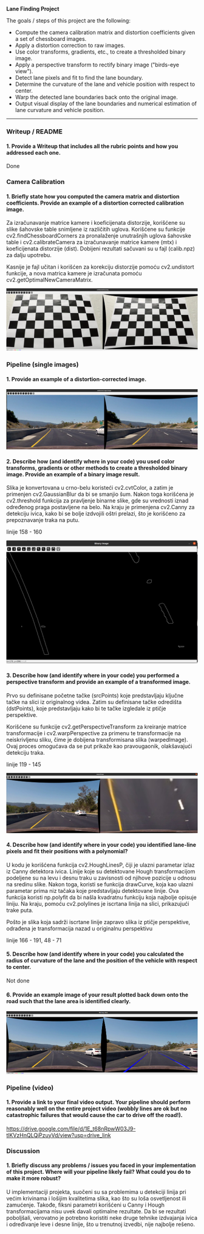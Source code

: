 **Lane Finding Project**

The goals / steps of this project are the following:

* Compute the camera calibration matrix and distortion coefficients given a set of chessboard images.
* Apply a distortion correction to raw images.
* Use color transforms, gradients, etc., to create a thresholded binary image.
* Apply a perspective transform to rectify binary image ("birds-eye view").
* Detect lane pixels and fit to find the lane boundary.
* Determine the curvature of the lane and vehicle position with respect to center.
* Warp the detected lane boundaries back onto the original image.
* Output visual display of the lane boundaries and numerical estimation of lane curvature and vehicle position.

[//]: # (Image References)

[image1]: ./examples/undistort_output.png "Undistorted"
[image2]: ./test_images/test1.jpg "Road Transformed"
[image3]: ./examples/binary_combo_example.jpg "Binary Example"
[image4]: ./examples/warped_straight_lines.jpg "Warp Example"
[image5]: ./examples/color_fit_lines.jpg "Fit Visual"
[image6]: ./examples/example_output.jpg "Output"
[video1]: ./project_video.mp4 "Video"

---

### Writeup / README

#### 1. Provide a Writeup that includes all the rubric points and how you addressed each one.

Done

### Camera Calibration

#### 1. Briefly state how you computed the camera matrix and distortion coefficients. Provide an example of a distortion corrected calibration image.

Za izračunavanje matrice kamere i koeficijenata distorzije, korišćene su slike šahovske table snimljene iz različitih uglova. Korišćene su funkcije cv2.findChessboardCorners za pronalaženje unutrašnjih uglova šahovske table i cv2.calibrateCamera za izračunavanje matrice kamere (mtx) i koeficijenata distorzije (dist). Dobijeni rezultati sačuvani su u fajl (calib.npz) za dalju upotrebu.

Kasnije je fajl učitan i korišćen za korekciju distorzije pomoću cv2.undistort funkcije, a nova matrica kamere je izračunata pomoću cv2.getOptimalNewCameraMatrix.

![distortion corrected image](exported_img/undisorted.png)

### Pipeline (single images)

#### 1. Provide an example of a distortion-corrected image.

![distortion corrected image](exported_img/undisorted_road.png)


#### 2. Describe how (and identify where in your code) you used color transforms, gradients or other methods to create a thresholded binary image.  Provide an example of a binary image result.

Slika je konvertovana u crno-belu koristeći cv2.cvtColor, a zatim je primenjen cv2.GaussianBlur da bi se smanjio šum. Nakon toga korišćena je cv2.threshold funkcija za pravljenje binarne slike, gde su vrednosti iznad određenog praga postavljene na belo. Na kraju je primenjena cv2.Canny za detekciju ivica, kako bi se bolje izdvojili oštri prelazi, što je korišćeno za prepoznavanje traka na putu.

linije 158 - 160

![distortion corrected image](exported_img/binary_image.png)

#### 3. Describe how (and identify where in your code) you performed a perspective transform and provide an example of a transformed image.

Prvo su definisane početne tačke (srcPoints) koje predstavljaju ključne tačke na slici iz originalnog videa. Zatim su definisane tačke odredišta (dstPoints), koje predstavljaju kako bi te tačke izgledale iz ptičje perspektive.

Korišćene su funkcije cv2.getPerspectiveTransform za kreiranje matrice transformacije i cv2.warpPerspective za primenu te transformacije na neiskrivljenu sliku, čime je dobijena transformisana slika (warpedImage). Ovaj proces omogućava da se put prikaže kao pravougaonik, olakšavajući detekciju traka.

linije 119 - 145

![distortion corrected image](exported_img/transformedImg.png)

#### 4. Describe how (and identify where in your code) you identified lane-line pixels and fit their positions with a polynomial?

U kodu je korišćena funkcija cv2.HoughLinesP, čiji je ulazni parametar izlaz  iz Canny detektora ivica. Linije koje su detektovane Hough transformacijom podeljene su na levu i desnu traku u zavisnosti od njihove pozicije u odnosu na sredinu slike. Nakon toga, koristi se funkcija drawCurve, koja kao ulazni parametar prima niz tačaka koje predstavljaju detektovane linije. Ova funkcija koristi np.polyfit da bi našla kvadratnu funkciju koja najbolje opisuje liniju. Na kraju, pomoću cv2.polylines je iscrtana linija na slici, prikazujući trake puta.

Pošto je slika koja sadrži iscrtane linije zapravo slika iz ptičje perspektive, odrađena je transformacija nazad u originalnu perspektivu

linije 166 - 191, 48 - 71

#### 5. Describe how (and identify where in your code) you calculated the radius of curvature of the lane and the position of the vehicle with respect to center.

Not done

#### 6. Provide an example image of your result plotted back down onto the road such that the lane area is identified clearly.

![distortion corrected image](exported_img/final_image.png)

### Pipeline (video)

#### 1. Provide a link to your final video output.  Your pipeline should perform reasonably well on the entire project video (wobbly lines are ok but no catastrophic failures that would cause the car to drive off the road!).

https://drive.google.com/file/d/1E_t68nRpwW03J9-tlKVzHnQLQjPzuyVd/view?usp=drive_link

### Discussion

#### 1. Briefly discuss any problems / issues you faced in your implementation of this project.  Where will your pipeline likely fail?  What could you do to make it more robust?

U implementaciji projekta, suočeni su sa problemima u detekciji linija pri većim krivinama i lošijim kvalitetima slika, kao što su loša osvetljenost ili zamućenje. Takođe, fiksni parametri korišćeni u Canny i Hough transformacijama nisu uvek davali optimalne rezultate. Da bi se rezultati poboljšali, verovatno je potrebno koristiti neke druge tehnike izdvajanja ivica i određivanje leve i desne linije, što u trenutnoj izvedbi, nije najbolje rešeno.
